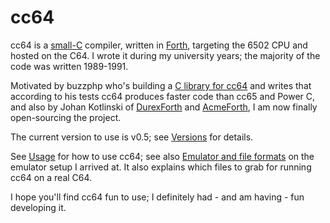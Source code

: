 # cc64

cc64 is a [small-C](C-lang-subset.md) compiler,
written in [Forth](Why-Forth.md), targeting the 6502 CPU and hosted on the C64.
I wrote it during my university years;
the majority of the code was written 1989-1991.

Motivated by buzzphp who's building a
[C library for cc64](https://sourceforge.net/projects/cc64/) and writes that
according to his tests cc64 produces faster code than cc65 and Power C,
and also by Johan Kotlinski of
[DurexForth](https://github.com/jkotlinski/durexforth) and
[AcmeForth](https://github.com/jkotlinski/acmeforth),
I am now finally open-sourcing the project.

The current version to use is v0.5; see [Versions](Versions.md) for details.

See [Usage](Usage.md) for how to use cc64; see also
[Emulator and file formats](File-formats.md) on the emulator setup I arrived at.
It also explains which files to grab for running cc64 on a real C64.

I hope you'll find cc64 fun to use; I definitely had - and am having -
fun developing it.
